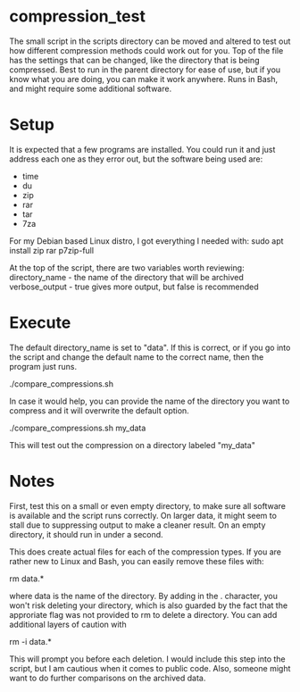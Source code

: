 # compression_test
The small script in the scripts directory can be moved and altered to test out
how different compression methods could work out for you. Top of the file has
the settings that can be changed, like the directory that is being compressed.
Best to run in the parent directory for ease of use, but if you know what you
are doing, you can make it work anywhere. Runs in Bash, and might require some
additional software.

# Setup
It is expected that a few programs are installed. You could run it and just
address each one as they error out, but the software being used are:

 - time
 - du
 - zip
 - rar
 - tar
 - 7za

For my Debian based Linux distro, I got everything I needed with:
  sudo apt install zip rar p7zip-full

At the top of the script, there are two variables worth reviewing:
  directory_name - the name of the directory that will be archived
  verbose_output - true gives more output, but false is recommended

# Execute
The default directory_name is set to "data". If this is correct, or if you
go into the script and change the default name to the correct name, then the
program just runs.

  ./compare_compressions.sh

In case it would help, you can provide the name of the directory you want to
compress and it will overwrite the default option.

  ./compare_compressions.sh my_data

This will test out the compression on a directory labeled "my_data"

# Notes
First, test this on a small or even empty directory, to make sure all software
is available and the script runs correctly. On larger data, it might seem to
stall due to suppressing output to make a cleaner result. On an empty
directory, it should run in under a second.

This does create actual files for each of the compression types. If you are
rather new to Linux and Bash, you can easily remove these files with:

  rm data.\*

where data is the name of the directory. By adding in the . character, you
won't risk deleting your directory, which is also guarded by the fact that
the approriate flag was not provided to rm to delete a directory. You can
add additional layers of caution with

  rm -i data.\*

This will prompt you before each deletion. I would include this step into the
script, but I am cautious when it comes to public code. Also, someone might
want to do further comparisons on the archived data.
